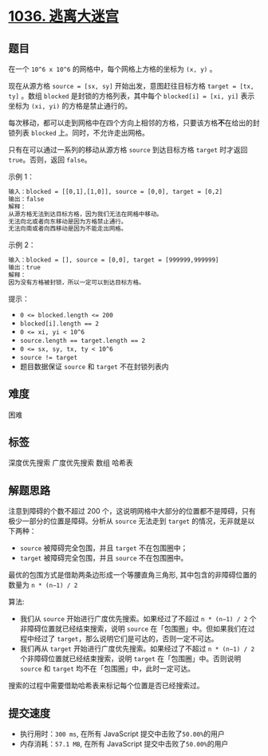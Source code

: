 # [1036. 逃离大迷宫](https://leetcode-cn.com/problems/escape-a-large-maze/)

## 题目

在一个 `10^6 x 10^6` 的网格中，每个网格上方格的坐标为 `(x, y)` 。

现在从源方格 `source = [sx, sy]` 开始出发，意图赶往目标方格 `target = [tx, ty]` 。数组 `blocked` 是封锁的方格列表，其中每个 `blocked[i] = [xi, yi]` 表示坐标为 `(xi, yi)` 的方格是禁止通行的。

每次移动，都可以走到网格中在四个方向上相邻的方格，只要该方格**不**在给出的封锁列表 `blocked` 上。同时，不允许走出网格。

只有在可以通过一系列的移动从源方格 `source` 到达目标方格 `target` 时才返回 `true`。否则，返回 `false`。

示例 1：

```txt
输入：blocked = [[0,1],[1,0]], source = [0,0], target = [0,2]
输出：false
解释：
从源方格无法到达目标方格，因为我们无法在网格中移动。
无法向北或者向东移动是因为方格禁止通行。
无法向南或者向西移动是因为不能走出网格。
```

示例 2：

```txt
输入：blocked = [], source = [0,0], target = [999999,999999]
输出：true
解释：
因为没有方格被封锁，所以一定可以到达目标方格。
```

提示：

- `0 <= blocked.length <= 200`
- `blocked[i].length == 2`
- `0 <= xi, yi < 10^6`
- `source.length == target.length == 2`
- `0 <= sx, sy, tx, ty < 10^6`
- `source != target`
- 题目数据保证 `source` 和 `target` 不在封锁列表内

## 难度

困难

## 标签

深度优先搜索 广度优先搜索 数组 哈希表

## 解题思路

注意到障碍的个数不超过 200 个，这说明网格中大部分的位置都不是障碍，只有极少一部分的位置是障碍。分析从 `source` 无法走到 `target` 的情况，无非就是以下两种：

- `source` 被障碍完全包围，并且 `target` 不在包围圈中；
- `target` 被障碍完全包围，并且 `source` 不在包围圈中。

最优的包围方式是借助两条边形成一个等腰直角三角形, 其中包含的非障碍位置的数量为 `n * (n−1) / 2`

算法:

- 我们从 `source` 开始进行广度优先搜索。如果经过了不超过 `n * (n−1) / 2` 个非障碍位置就已经结束搜索，说明 `source` 在「包围圈」中。但如果我们在过程中经过了 `target`，那么说明它们是可达的，否则一定不可达。
- 我们再从 `target` 开始进行广度优先搜索。如果经过了不超过 `n * (n−1) / 2` 个非障碍位置就已经结束搜索，说明 `target` 在「包围圈」中。否则说明 `source` 和 `target` 均不在「包围圈」中，此时一定可达。

搜索的过程中需要借助哈希表来标记每个位置是否已经搜索过。

## 提交速度

- 执行用时：`300 ms`, 在所有 JavaScript 提交中击败了`50.00%`的用户
- 内存消耗：`57.1 MB`, 在所有 JavaScript 提交中击败了`50.00%`的用户
